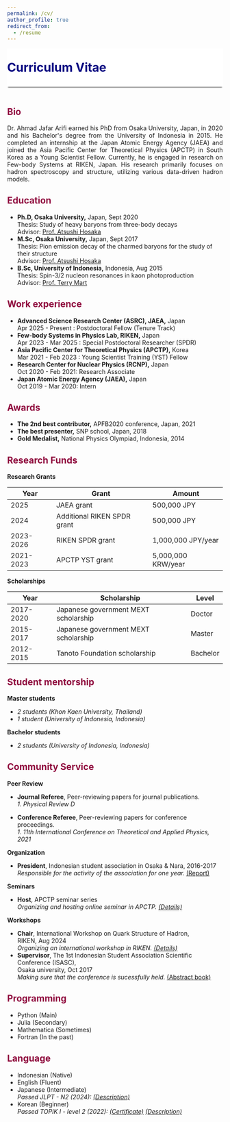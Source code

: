 ```yaml
---
permalink: /cv/
author_profile: true
redirect_from:
  - /resume
---
```

  
<div style="display: flex; align-items: center; background-color: white; position: sticky; top: 0px; padding: 10px 0px; box-shadow: 0 4px 2px -2px gray; z-index: 1; height: 70px;"> 
  <h1 style="color:#000080; margin: 0;">Curriculum Vitae</h1> 
</div>

  
<p style="margin-bottom:1.2cm;"></p>

<h2 style="color:#900C3F"> Bio </h2>  

<p align="justify"> 
Dr. Ahmad Jafar Arifi earned his PhD from Osaka University, Japan, in 2020 and his Bachelor's degree from the University of Indonesia in 2015. He completed an internship at the Japan Atomic Energy Agency (JAEA) and joined the Asia Pacific Center for Theoretical Physics (APCTP) in South Korea as a Young Scientist Fellow. Currently, he is engaged in research on Few-body Systems at RIKEN, Japan. His research primarily focuses on hadron spectroscopy and structure, utilizing various data-driven hadron models.
</p>

<h2 style="color:#900C3F"> Education </h2>

* <b>Ph.D, Osaka University,</b> Japan, Sept 2020\
  Thesis: Study of heavy baryons from three-body decays\
  Advisor: <a href="https://inspirehep.net/authors/1005542?ui-citation-summary=true">Prof. Atsushi Hosaka</a>
* <b>M.Sc, Osaka University,</b> Japan, Sept 2017\
  Thesis: Pion emission decay of the charmed baryons for the study of their structure\
  Advisor: <a href="https://inspirehep.net/authors/1005542?ui-citation-summary=true">Prof. Atsushi Hosaka</a>
* <b>B.Sc, University of Indonesia,</b> Indonesia, Aug 2015\
  Thesis: Spin-3/2 nucleon resonances in kaon photoproduction\
  Advisor: <a href="https://inspirehep.net/authors/998691">Prof. Terry Mart</a>

<h2 style="color:#900C3F"> Work experience </h2>

* <b>Advanced Science Research Center (ASRC), JAEA,</b> Japan\
  Apr 2025 - Present : Postdoctoral Fellow (Tenure Track)
* <b>Few-body Systems in Physics Lab, RIKEN,</b> Japan\
  Apr 2023 - Mar 2025 : Special Postdoctoral Researcher (SPDR)
* <b>Asia Pacific Center for Theoretical Physics (APCTP),</b> Korea\
  Mar 2021 - Feb 2023 : Young Scientist Training (YST) Fellow
* <b>Research Center for Nuclear Physics (RCNP),</b> Japan\
  Oct 2020 - Feb 2021: Research Associate
* <b>Japan Atomic Energy Agency (JAEA),</b> Japan\
  Oct 2019 - Mar 2020: Intern

<h2 style="color:#900C3F"> Awards </h2>

* <b>The 2nd best contributor,</b> APFB2020 conference, Japan, 2021
* <b>The best presenter,</b> SNP school, Japan, 2018
* <b>Gold Medalist,</b> National Physics Olympiad, Indonesia, 2014


<h2 style="color:#900C3F"> Research Funds </h2>

**Research Grants**

| Year      | Grant                                              | Amount                                |
|-----------|----------------------------------------------------|---------------------------------------|
| 2025      | JAEA grant                                         | 500,000 JPY                           |
| 2024      | Additional RIKEN SPDR grant                        | 500,000 JPY                           |
| 2023-2026 | RIKEN SPDR grant                                   | 1,000,000 JPY/year                    |
| 2021-2023 | APCTP YST grant                                    | 5,000,000 KRW/year                    |

**Scholarships**

| Year      | Scholarship                                        | Level                                 |
|-----------|----------------------------------------------------|---------------------------------------|
| 2017-2020 | Japanese government MEXT scholarship               | Doctor                                |
| 2015-2017 | Japanese government MEXT scholarship               | Master                                |
| 2012-2015 | Tanoto Foundation scholarship                      | Bachelor                              |


<h2 style="color:#900C3F"> Student mentorship </h2>

<b> Master students</b> 
* <i> 2 students (Khon Kaen University, Thailand)</i>
* <i> 1 student (University of Indonesia, Indonesia)</i> 

<b> Bachelor students</b> 
* <i> 2 students (University of Indonesia, Indonesia)</i> 


<h2 style="color:#900C3F"> Community Service </h2>

**Peer Review** 
* <b>Journal Referee</b>, Peer-reviewing papers for journal publications.\
  <i> 1. Physical Review D </i> <br>

* <b>Conference Referee</b>, Peer-reviewing papers for conference proceedings.\
  <i> 1. 11th International Conference on Theoretical and Applied Physics, 2021 </i>

**Organization** 
* <b> President</b>, Indonesian student association in Osaka & Nara, 2016-2017\
  <i> Responsible for the activity of the association for one year. </i> <a href="/files/LPJ_PPION17.pdf">(Report)</a>

**Seminars** 
* <b>Host</b>, APCTP seminar series\
  <i> Organizing and hosting online seminar in APCTP. <a href="https://ajarifi.github.io/activity/">(Details)</a> </i>

**Workshops** 
* <b>Chair</b>, International Workshop on Quark Structure of Hadron,\
  RIKEN, Aug 2024\
  <i> Organizing an international workshop in RIKEN. <a href="https://ajarifi.github.io/activity/">(Details)</a> </i>
* <b>Supervisor</b>, The 1st Indonesian Student Association Scientific Conference (ISASC),\
  Osaka university, Oct 2017\
  <i> Making sure that the conference is sucessfully held. </i> <a href="/files/ISASC.pdf">(Abstract book)</a> 

<h2 style="color:#900C3F"> Programming </h2>

* Python (Main)
* Julia (Secondary)
* Mathematica (Sometimes)
* Fortran (In the past)

<h2 style="color:#900C3F"> Language </h2>

* Indonesian (Native)
* English (Fluent)
* Japanese (Intermediate)\
  <i> Passed JLPT - N2 (2024): <a href="https://www.jlpt.jp/e/about/levelsummary.html"> (Description)</a> </i>
* Korean (Beginner)\
  <i> Passed TOPIK I - level 2 (2022): <a href="/files/Topik.png">(Certificate)</a> <a href="https://en.wikipedia.org/wiki/Test_of_Proficiency_in_Korean"> (Description)</a> </i>
